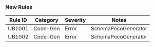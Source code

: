 ﻿### New Rules

Rule ID | Category | Severity | Notes
--------|----------|----------|--------------------
UB1001  | Code-Gen |  Error   | SchemaPocoGenerator
UB1002  | Code-Gen |  Error   | SchemaPocoGenerator
